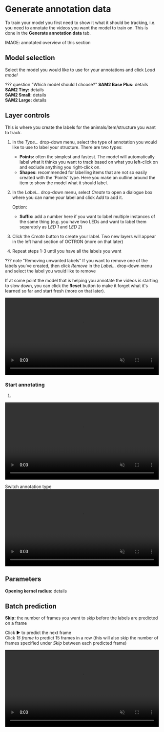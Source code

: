 # Generate annotation data
To train your model you first need to show it what it should be tracking, i.e. you need to annotate the videos you want the model to train on. This is done in the **Generate annotation data** tab.

IMAGE: annotated overview of this section

## Model selection
Select the model you would like to use for your annotations and click *Load model*

??? question "Which model should I choose?"
    **SAM2 Base Plus:** details <br>
    **SAM2 Tiny:** details <br>
    **SAM2 Small:** details <br>
    **SAM2 Large:** details


## Layer controls
This is where you create the labels for the animals/item/structure you want to track. 

1. In the *Type...* drop-down menu, select the type of annotation you would like to use to label your structure. There are two types:

    - **Points:** often the simplest and fastest. The model will automatically label what it thinks you want to track based on what you left-click on and exclude anything you right-click on. 
    - **Shapes:** recommended for labelling items that are not so easily created with the 'Points' type. Here you make an outline around the item to show the model what it should label.

2. In the *Label...* drop-down menu, select *Create* to open a dialogue box where you can name your label and click *Add* to add it. 

    Option:

    - **Suffix:** add a number here if you want to label multiple instances of the same thing (e.g. you have two LEDs and want to label them separately as *LED 1* and *LED 2*)

3. Click the *Create* button to create your label. Two new layers will appear in the left hand section of OCTRON (more on that later)
4. Repeat steps 1-3 until you have all the labels you want

??? note "Removing unwanted labels"
    If you want to remove one of the labels you've created, then click *Remove* in the *Label...* drop-down menu and select the label you would like to remove

If at some point the model that is helping you annotate the videos is starting to slow down, you can click the **Reset** button to make it forget what it's learned so far and start fresh (more on that later).

<video width="100%"  muted controls>
  <source src="../assets/videos/tutorial/3__load_model_add _annotationlayers-fast.mp4" type="video/mp4">
  Your browser does not support the video tag.
</video>

### Start annotating
1. 

<video width="100%"  muted controls>
  <source src="../assets/videos/tutorial/4__oneclickannotations-fast.mp4" type="video/mp4">
  Your browser does not support the video tag.
</video>

Switch annotation type
<video width="100%"  muted controls>
  <source src="../assets/videos/tutorial/5__changing_annotationlayermode-fast.mp4" type="video/mp4">
  Your browser does not support the video tag.
</video>

## Parameters
**Opening kernel radius:** details

## Batch prediction
**Skip:** the number of frames you want to skip before the labels are predicted on a frame

Click ▶️ to predict the next frame <br>
Click *15 frame* to predict 15 frames in a row (this will also skip the number of frames specified under *Skip* between each predicted frame)

<video width="100%"  muted controls>
  <source src="../assets/videos/tutorial/6_batchpredict-fast.mp4" type="video/mp4">
  Your browser does not support the video tag.
</video> 